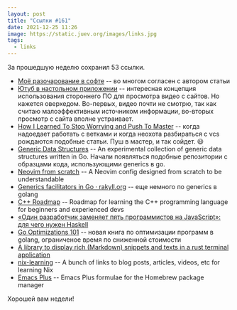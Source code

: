 ```yaml
---
layout: post
title: "Ссылки #161"
date: 2021-12-25 11:26
image: https://static.juev.org/images/links.jpg
tags:
  - links
---
```

За прошедшую неделю сохранил 53 ссылки.

* [Моё разочарование в софте](https://tonsky.me/blog/disenchantment/ru/) -- во многом согласен с автором статьи
* [Ютуб в настольном приложении](https://grishaev.me/youtube-desktop/) -- интересная концепция использования стороннего ПО для просмотра видео с сайтов. Но кажется оверхедом. Во-первых, видео почти не смотрю, так как считаю малоэффективным источником информации, во-вторых просмотр с сайта вполне устраивает.
* [How I Learned To Stop Worrying and Push To Master](https://thenable.io/push-to-master/) -- когда надоедает работать с ветками и когда неохота разбираться с vcs рождаются подобные статьи. Пуш в мастер, и так сойдет. 😃
* [Generic Data Structures](https://github.com/zyedidia/generic) -- An experimental collection of generic data structures written in Go. Начали появляться подобные репозитории с образцами кода, использующими generics в go.
* [Neovim from scratch](https://github.com/LunarVim/Neovim-from-scratch) -- A Neovim config designed from scratch to be understandable
* [Generics facilitators in Go · rakyll.org](https://rakyll.org/generics-facilititators/) -- еще немного по generics в golang
* [C++ Roadmap](https://github.com/salmer/CppDeveloperRoadmap) -- Roadmap for learning the C++ programming language for beginners and experienced devs
* [«Один разработчик заменяет пять программистов на JavaScript»: для чего нужен Haskell](https://skillbox.ru/media/code/odin-razrabotchik-zamenyaet-pyat-programmistov-na-javascript-dlya-chego-nuzhen-haskell/)
* [Go Optimizations 101](https://go101.org/optimizations/101.html) -- новая книга по оптимизации программ в golang, ограниченое время по сниженной стоимости
* [A library to display rich (Markdown) snippets and texts in a rust terminal application](https://github.com/Canop/termimad)
* [nix-learning](https://github.com/humancalico/nix-learning) -- A bunch of links to blog posts, articles, videos, etc for learning Nix
* [Emacs Plus](https://github.com/d12frosted/homebrew-emacs-plus) -- Emacs Plus formulae for the Homebrew package manager

Хорошей вам недели!
